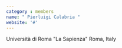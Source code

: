 ```yaml
---
category : members
name: " Pierluigi Calabria " 
website: '#'
---
```

Università di Roma "La Sapienza"
Roma, Italy


